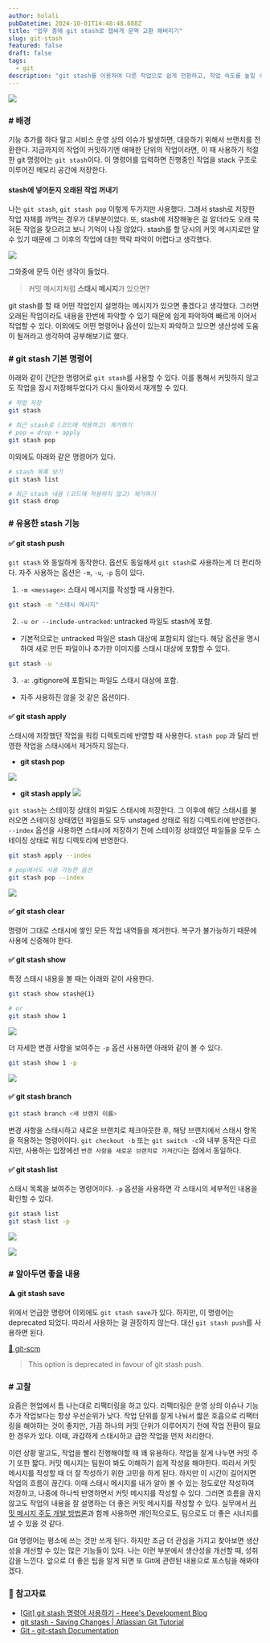 ```yaml
---
author: holali
pubDatetime: 2024-10-01T14:48:48.688Z
title: "업무 중에 git stash로 잽싸게 문맥 교환 해버리기"
slug: git-stash
featured: false
draft: false
tags:
  - git
description: "git stash를 이용하여 다른 작업으로 쉽게 전환하고, 작업 속도를 높일 수 있는 방법에 대해 작성했습니다."
---
```


![](./thumbnail.png)

### # 배경

기능 추가를 하다 말고 서비스 운영 상의 이슈가 발생하면, 대응하기 위해서 브랜치를 전환한다. 지금까지의 작업이 커밋하기엔 애매한 단위의 작업이라면, 이 때 사용하기 적절한 git 명령어는 `git stash`이다. 이 명령어를 입력하면 진행중인 작업을 stack 구조로 이루어진 메모리 공간에 저장한다.

#### stash에 넣어둔지 오래된 작업 꺼내기

나는 `git stash`, `git stash pop` 이렇게 두가지만 사용했다. 그래서 stash로 저장한 작업 자체를 까먹는 경우가 대부분이었다. 또, stash에 저장해놓은 걸 알더라도 오래 묵혀둔 작업을 찾으려고 보니 기억이 나질 않았다. stash를 할 당시의 커밋 메시지로만 알 수 있기 때문에 그 이후의 작업에 대한 맥락 파악이 어렵다고 생각했다.

![](./git-stash-list.png)

그와중에 문득 이런 생각이 들었다.

> 커밋 메시지처럼 **스태시 메시지**가 있으면?

git stash를 할 때 어떤 작업인지 설명하는 메시지가 있으면 좋겠다고 생각했다. 그러면 오래된 작업이라도 내용을 한번에 파악할 수 있기 때문에 쉽게 파악하여 빠르게 이어서 작업할 수 있다. 이외에도 어떤 명령어나 옵션이 있는지 파악하고 있으면 생산성에 도움이 될꺼라고 생각하여 공부해보기로 했다.

### # git stash 기본 명령어

아래와 같이 간단한 명령어로 `git stash`를 사용할 수 있다. 이를 통해서 커밋하지 않고도 작업을 잠시 저장해두었다가 다시 돌아와서 재개할 수 있다.

```bash
# 작업 저장
git stash

# 최근 stash로 (코드에 적용하고) 제거하기
# pop = drop + apply
git stash pop
```

이외에도 아래와 같은 명령어가 있다.

```bash
# stash 목록 보기
git stash list

# 최근 stash 내용 (코드에 적용하지 않고) 제거하기
git stash drop
```

### # 유용한 stash 기능

#### ✅ git stash push

`git stash` 와 동일하게 동작한다. 옵션도 동일해서 `git stash`로 사용하는게 더 편리하다. 자주 사용하는 옵션은 `-m`, `-u`, `-p` 등이 있다.

1. `-m <message>`: 스태시 메시지를 작성할 때 사용한다.

```bash
git stash -m "스태시 메시지"
```

2. `-u or --include-untracked`: untracked 파일도 stash에 포함.

- 기본적으로는 untracked 파일은 stash 대상에 포함되지 않는다. 해당 옵션을 명시하여 새로 만든 파일이나 추가한 이미지를 스태시 대상에 포함할 수 있다.

```bash
git stash -u
```

3. `-a`: .gitignore에 포함되는 파일도 스태시 대상에 포함.

- 자주 사용하진 않을 것 같은 옵션이다.

#### ✅ git stash apply

스태시에 저장했던 작업을 워킹 디렉토리에 반영할 때 사용한다. `stash pop` 과 달리 반영한 작업을 스태시에서 제거하지 않는다.

- **git stash pop**

![](./git-stash-apply-1.png)

- **git stash apply**
  ![](./git-stash-apply-2.png)

`git stash`는 스테이징 상태의 파일도 스태시에 저장한다. 그 이후에 해당 스태시를 불러오면 스테이징 상태였던 파일들도 모두 unstaged 상태로 워킹 디렉토리에 반영한다. `--index` 옵션을 사용하면 스태시에 저장하기 전에 스테이징 상태였던 파일들을 모두 스테이징 상태로 워킹 디렉토리에 반영한다.

```bash
git stash apply --index

# pop에서도 사용 가능한 옵션
git stash pop --index
```

![](./git-stash--index.png)

#### ✅ git stash clear

명령어 그대로 스태시에 쌓인 모든 작업 내역들을 제거한다. 복구가 불가능하기 때문에 사용에 신중해야 한다.

#### ✅ git stash show

특정 스태시 내용을 볼 때는 아래와 같이 사용한다.

```bash
git stash show stash@{1}

# or
git stash show 1
```

![](./git-stash-show.png)

더 자세한 변경 사항을 보여주는 `-p` 옵션 사용하면 아래와 같이 볼 수 있다.

```bash
git stash show 1 -p
```

![](./git-stash-show-p.png)

#### ✅ git stash branch

```bash
git stash branch <새 브랜치 이름>
```

변경 사항을 스태시하고 새로운 브랜치로 체크아웃한 후, 해당 브랜치에서 스태시 항목을 적용하는 명령어이다. `git checkout -b` 또는 `git switch -c`와 내부 동작은 다르지만, 사용하는 입장에선 `변경 사항을 새로운 브랜치로 가져간다`는 점에서 동일하다.

#### ✅ git stash list

스태시 목록을 보여주는 명령어이다. `-p` 옵션을 사용하면 각 스태시의 세부적인 내용을 확인할 수 있다.

```bash
git stash list
git stash list -p
```

![](./git-stash-list-1.png)

![](./git-stash-list-2.png)

### # 알아두면 좋을 내용

#### ⚠️ git stash save

위에서 언급한 명령어 이외에도 `git stash save`가 있다. 하지만, 이 명령어는 deprecated 되었다. 따라서 사용하는 걸 권장하지 않는다. 대신 `git stash push`를 사용하면 된다.

[🔗 git-scm](https://git-scm.com/docs/git-stash)

> This option is deprecated in favour of git stash push.

### # 고찰

요즘은 현업에서 틈 나는대로 리팩터링을 하고 있다. 리팩터링은 운영 상의 이슈나 기능 추가 작업보다는 항상 우선순위가 낮다. 작업 단위를 잘게 나눠서 짧은 호흡으로 리팩터링을 해야하는 것이 좋지만, 가끔 하나의 커밋 단위가 이루어지기 전에 작업 전환이 필요한 경우가 있다. 이때, 과감하게 스태시하고 급한 작업을 먼저 처리한다.

이런 상황 말고도, 작업을 빨리 진행해야할 때 꽤 유용하다. 작업을 잘게 나누면 커밋 주기 또한 짧다. 커밋 메시지는 팀원이 봐도 이해하기 쉽게 작성을 해야한다. 따라서 커밋 메시지를 작성할 때 더 잘 작성하기 위한 고민을 하게 된다. 하지만 이 시간이 길어지면 작업의 흐름이 끊긴다. 이때 스태시 메시지를 내가 알아 볼 수 있는 정도로만 작성하여 저장하고, 나중에 하나씩 반영하면서 커밋 메시지를 작성할 수 있다. 그러면 흐름을 끊지 않고도 작업의 내용을 잘 설명하는 더 좋은 커밋 메시지를 작성할 수 있다. 실무에서 [커밋 메시지 주도 개발 방법론](https://gyuwon.github.io/blog/2021/04/04/commit-message-driven-development.html)과 함께 사용하면 개인적으로도, 팀으로도 더 좋은 시너지를 낼 수 있을 것 같다.

Git 명령어는 평소에 쓰는 것만 쓰게 된다. 하지만 조금 더 관심을 가지고 찾아보면 생산성을 개선할 수 있는 많은 기능들이 있다. 나는 이런 부분에서 생산성을 개선할 때, 성취감을 느낀다. 앞으로 더 좋은 팁을 알게 되면 또 Git에 관련된 내용으로 포스팅을 해봐야겠다.

### 🔗 참고자료

- [[Git] git stash 명령어 사용하기 - Heee's Development Blog](https://gmlwjd9405.github.io/2018/05/18/git-stash.html)
- [git stash - Saving Changes | Atlassian Git Tutorial](https://www.atlassian.com/git/tutorials/saving-changes/git-stash)
- [Git - git-stash Documentation](https://git-scm.com/docs/git-stash)
